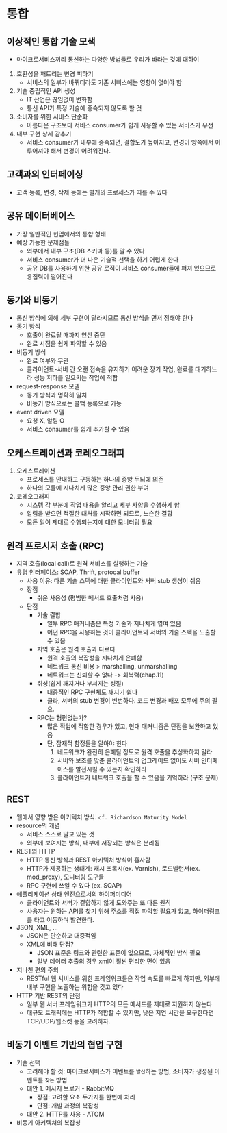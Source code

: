 # 통합

## 이상적인 통합 기술 모색
- 마이크로서비스끼리 통신하는 다양한 방법들로 우리가 바라는 것에 대하여
1. 호환성을 깨트리는 변경 피하기
    * 서비스의 일부가 바뀌더라도 기존 서비스에는 영향이 없어야 함
2. 기술 중립적인 API 생성
    * IT 산업은 끊임없이 변화함
    * 통신 API가 특정 기술에 종속되지 않도록 할 것
3. 소비자를 위한 서비스 단순화
    * 아름다운 구조보다 서비스 consumer가 쉽게 사용할 수 있는 서비스가 우선
4. 내부 구현 상세 감추기
    * 서비스 consumer가 내부에 종속되면, 결합도가 높아지고, 변경이 양쪽에서 이루어져야 해서 변경이 어려워진다.


## 고객과의 인터페이싱
- 고객 등록, 변경, 삭제 등에는 별개의 프로세스가 따를 수 있다


## 공유 데이터베이스
- 가장 일반적인 현업에서의 통합 형태
- 예상 가능한 문제점들
    * 외부에서 내부 구조(DB 스키마 등)를 알 수 있다
    * 서비스 consumer가 더 나은 기술적 선택을 하기 어렵게 한다
    * 공유 DB를 사용하기 위한 공유 로직이 서비스 consumer들에 퍼져 있으므로 응집력이 떨어진다


## 동기와 비동기
- 통신 방식에 의해 세부 구현이 달라지므로 통신 방식을 먼저 정해야 한다
- 동기 방식
    * 호출이 완료될 때까지 연산 중단
    * 완료 시점을 쉽게 파악할 수 있음
- 비동기 방식
    * 완료 여부와 무관
    * 클라이언트-서버 간 오랜 접속을 유지하기 어려운 장기 작업, 완료를 대기하느라 성능 저하를 일으키는 작업에 적합
- request-response 모델
    * 동기 방식과 명확히 일치
    * 비동기 방식으로는 콜백 등록으로 가능
- event driven 모델
    * 요청 X, 알림 O
    * 서비스 consumer를 쉽게 추가할 수 있음


## 오케스트레이션과 코레오그래피
1. 오케스트레이션
    - 프로세스를 안내하고 구동하는 하나의 중앙 두뇌에 의존
    - 하나의 모듈에 지나치게 많은 중앙 관리 권한 부여
2. 코레오그래피
    - 시스템 각 부분에 작업 내용을 알리고 세부 사항을 수행하게 함
    - 알림을 받으면 적절한 대처를 시작하면 되므로, 느슨한 결합
    - 모든 일이 제대로 수행되는지에 대한 모니터링 필요


## 원격 프로시저 호출 (RPC)
- 지역 호출(local call)로 원격 서비스를 실행하는 기술
- 유명 인터페이스: SOAP, Thrift, protocal buffer
    * 사용 이유: 다른 기술 스택에 대한 클라이언트와 서버 stub 생성이 쉬움
    * 장점
        - 쉬운 사용성 (평범한 메서드 호출처럼 사용)
    * 단점
        - 기술 결합
            + 일부 RPC 매커니즘은 특정 기술과 지나치게 엮여 있음
            + 어떤 RPC을 사용하는 것이 클라이언트와 서버의 기술 스펙을 노출할 수 있음 
        - 지역 호출은 원격 호출과 다르다
            + 원격 호출의 복잡성을 지나치게 은폐함
            + 네트워크 통신 비용 > marshalling, unmarshalling
            + 네트워크는 신뢰할 수 없다 -> 회복력(chap.11)
        - 취성(쉽게 깨지거나 부서지는 성질)
            + 대중적인 RPC 구현체도 깨지기 쉽다
            + 클라, 서버의 stub 변경이 빈번하다. 코드 변경과 배포 모두에 주의 필요.
        - RPC는 형편없는가?
            + 많은 작업에 적합한 경우가 있고, 현대 매커니즘은 단점을 보완하고 있음
            + 단, 잠재적 함정들을 알아야 한다
                1. 네트워크가 완전히 은폐될 정도로 원격 호출을 추상화하지 말라
                2. 서버와 보조를 맞춘 클라이언트의 업그레이드 없이도 서버 인터페이스를 발전시킬 수 있는지 확인하라
                3. 클라이언트가 네트워크 호출을 할 수 있음을 기억하라 (구조 문제)


## REST
- 웹에서 영향 받은 아키텍처 방식. `cf. Richardson Maturity Model`
- resource의 개념
    * 서비스 스스로 알고 있는 것
    * 외부에 보여지는 방식, 내부에 저장되는 방식은 분리됨
- REST와 HTTP
    * HTTP 통신 방식과 REST 아키텍처 방식이 흡사함
    * HTTP가 제공하는 생태계: 캐시 프록시(ex. Varnish), 로드밸런서(ex. mod_proxy), 모니터링 도구들
    * RPC 구현에 쓰일 수 있다 (ex. SOAP)
- 애플리케이션 상태 엔진으로서의 하이퍼미디어
    * 클라이언트와 서버가 결합하지 않게 도와주는 또 다른 원칙
    * 사용자는 원하는 API를 찾기 위해 주소를 직접 파악할 필요가 없고, 하이퍼링크를 타고 이동하며 발견한다.
- JSON, XML, ...
    * JSON은 단순하고 대중적임
    * XML에 비해 단점?
        + JSON 표준은 링크와 관련한 표준이 없으므로, 자체적인 방식 필요 
        + 일부 데이터 추출의 경우 xml이 훨씬 편리한 면이 있음
- 지나친 편의 주의
    * RESTful 웹 서비스를 위한 프레임워크들은 작업 속도를 빠르게 하지만, 외부에 내부 구현을 노출하는 위험을 갖고 있다
- HTTP 기반 REST의 단점
    * 일부 웹 서버 프레임워크가 HTTP의 모든 메서드를 제대로 지원하지 않는다
    * 대규모 트래픽에는 HTTP가 적합할 수 있지만, 낮은 지연 시간을 요구한다면 TCP/UDP/웹소켓 등을 고려하자.


## 비동기 이벤트 기반의 협업 구현
- 기술 선택
    * 고려해야 할 것: 마이크로서비스가 이벤트를 `발산`하는 방법, 소비자가 생성된 이벤트를 `찾는` 방법
    * 대안 1. 메시지 브로커 - RabbitMQ
        + 장점: 고려할 요소 두가지를 한번에 처리
        + 단점: 개발 과정의 복잡성 
    * 대안 2. HTTP를 사용 - ATOM
- 비동기 아키텍처의 복잡성